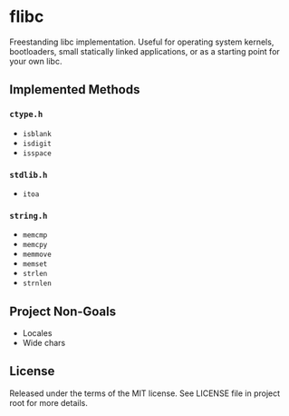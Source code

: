 # flibc

Freestanding libc implementation.
Useful for operating system kernels, bootloaders, small statically
linked applications, or as a starting point for your own libc.

## Implemented Methods

### `ctype.h`

* `isblank`
* `isdigit`
* `isspace`

### `stdlib.h`

* `itoa`

### `string.h`

* `memcmp`
* `memcpy`
* `memmove`
* `memset`
* `strlen`
* `strnlen`

## Project Non-Goals

* Locales
* Wide chars

## License

Released under the terms of the MIT license.
See LICENSE file in project root for more details.
